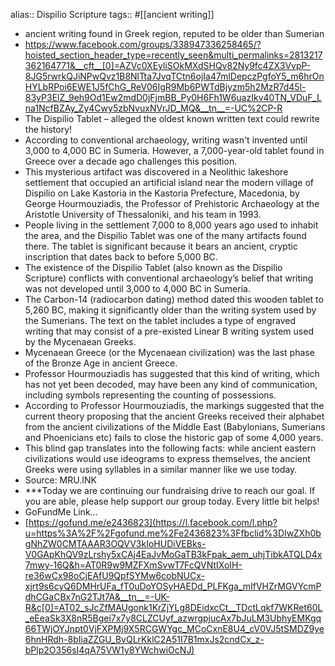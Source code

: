 alias:: Dispilio Scripture
tags:: #[[ancient writing]]
- ancient writing found in Greek region, reputed to be older than Sumerian
- https://www.facebook.com/groups/338947336258465/?hoisted_section_header_type=recently_seen&multi_permalinks=2813217362164771&__cft__[0]=AZVc0XEyliSOkMXdSHQv82Ny9fc4ZX3VvpP-8JG5rwrkQJiNPwQvz1B8NlTta7JvqTCtn6ojIa47mlDepczPgfoY5_m6hrOnHYLbRPoi6EWE1J5fChG_ReV06IgR9Mb6PWTdBjyzm5h2MzR7d45l-83yP3ElZ_9eh9Od1Ew2mdD0jFjmBB_Py0H6Fh1W6uazIkv40TN_VDuF_Lna1NcfBZAy_Zy4Cwy5zbNvuxNVrJD_MQ&__tn__=-UC%2CP-R
- The Dispilio Tablet – alleged the oldest known written text could rewrite the history!
- According to conventional archaeology, writing wasn't invented until 3,000 to 4,000 BC in Sumeria. However, a 7,000-year-old tablet found in Greece over a decade ago challenges this position.
- This mysterious artifact was discovered in a Neolithic lakeshore settlement that occupied an artificial island near the modern village of Dispilio on Lake Kastoria in the Kastoria Prefecture, Macedonia, by George Hourmouziadis, the Professor of Prehistoric Archaeology at the Aristotle University of Thessaloniki, and his team in 1993.
- People living in the settlement 7,000 to 8,000 years ago used to inhabit the area, and the Dispilio Tablet was one of the many artifacts found there. The tablet is significant because it bears an ancient, cryptic inscription that dates back to before 5,000 BC.
- The existence of the Dispilio Tablet (also known as the Dispilio Scripture) conflicts with conventional archaeology’s belief that writing was not developed until 3,000 to 4,000 BC in Sumeria.
- The Carbon-14 (radiocarbon dating) method dated this wooden tablet to 5,260 BC, making it significantly older than the writing system used by the Sumerians. The text on the tablet includes a type of engraved writing that may consist of a pre-existed Linear B writing system used by the Mycenaean Greeks.
- Mycenaean Greece (or the Mycenaean civilization) was the last phase of the Bronze Age in ancient Greece.
- Professor Hourmouziadis has suggested that this kind of writing, which has not yet been decoded, may have been any kind of communication, including symbols representing the counting of possessions.
- According to Professor Hourmouziadis, the markings suggested that the current theory proposing that the ancient Greeks received their alphabet from the ancient civilizations of the Middle East (Babylonians, Sumerians and Phoenicians etc) fails to close the historic gap of some 4,000 years.
- This blind gap translates into the following facts: while ancient eastern civilizations would use ideograms to express themselves, the ancient Greeks were using syllables in a similar manner like we use today.
- Source: MRU.INK
- ***Today we are continuing our fundraising drive to reach our goal. If you are able, please help support our group today. Every little bit helps!
- GoFundMe Link...
- [https://gofund.me/e2436823](https://l.facebook.com/l.php?u=https%3A%2F%2Fgofund.me%2Fe2436823%3Ffbclid%3DIwZXh0bgNhZW0CMTAAAR3OQVV3kIoHUDiVEBks-V0GApKhQV9zLrshy5xCAj4EaJvMoGaTB3kFpak_aem_uhjTibkATQLD4x7mwy-16Q&h=AT0R9w9MZFXmSvwT7FcQVNtIXoIH-re36wCx98oCjEAfU9QpfSYMw6cobNUCx-xjrt9s6cyQ6DMHrUFa_fT0uDoYOSyHAEDd_PLFKga_mIfVHZrMGVYcmPdhCGaCBx7nG2TJt7A&__tn__=-UK-R&c[0]=AT02_sJcZfMAUgonk1KrZjYLg8DEidxcCt__TDctLqkf7WKRet60L_eEeaSk3X8nR5Bgei7x7y8CLZCUyf_azwrgpjucAx7bJuLM3UbhyEMKgq66TWjOYJnpt0VjFXPMj9X5RCGWYgc_MCoCxnE8U4_cV0VJ5tSMDZ9ye6hnHRdh-8bIiaZZGU_BvQLrKklC2A51I7B1mxJs2cndCx_z-bPlp2O356sI4qA75VW1y8YWchwiOcNJ)